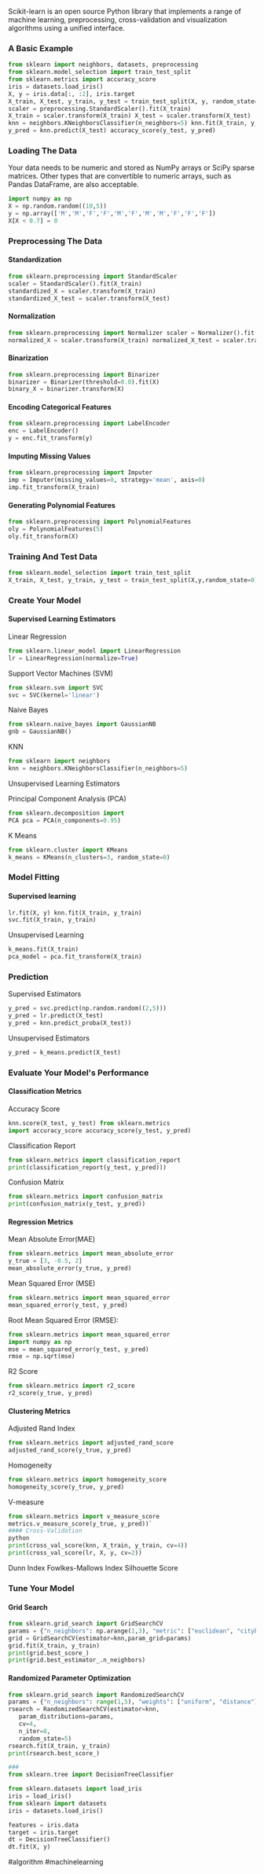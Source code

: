 Scikit-learn is an open source Python library that implements a range of machine learning, preprocessing, cross-validation and visualization algorithms using a unified interface.
### A Basic Example

```python
from sklearn import neighbors, datasets, preprocessing
from sklearn.model_selection import train_test_split
from sklearn.metrics import accuracy_score
iris = datasets.load_iris()
X, y = iris.data[:, :2], iris.target
X_train, X_test, y_train, y_test = train_test_split(X, y, random_state=33)
scaler = preprocessing.StandardScaler().fit(X_train)
X_train = scaler.transform(X_train) X_test = scaler.transform(X_test)
knn = neighbors.KNeighborsClassifier(n_neighbors=5) knn.fit(X_train, y_train)
y_pred = knn.predict(X_test) accuracy_score(y_test, y_pred)
```
### Loading The Data

Your data needs to be numeric and stored as NumPy arrays or SciPy sparse matrices. Other types that are convertible to numeric arrays, such as Pandas DataFrame, are also acceptable.

```python
import numpy as np
X = np.random.random((10,5))
y = np.array(['M','M','F','F','M','F','M','M','F','F','F'])
X[X < 0.7] = 0
```

### Preprocessing The Data

#### Standardization

```python
from sklearn.preprocessing import StandardScaler
scaler = StandardScaler().fit(X_train)
standardized_X = scaler.transform(X_train)
standardized_X_test = scaler.transform(X_test)
```
#### Normalization

```python
from sklearn.preprocessing import Normalizer scaler = Normalizer().fit(X_train)
normalized_X = scaler.transform(X_train) normalized_X_test = scaler.transform(X_test)
```
#### Binarization

```python
from sklearn.preprocessing import Binarizer
binarizer = Binarizer(threshold=0.0).fit(X)
binary_X = binarizer.transform(X)
```
#### Encoding Categorical Features

```python
from sklearn.preprocessing import LabelEncoder
enc = LabelEncoder()
y = enc.fit_transform(y)
```
#### Imputing Missing Values


```python
from sklearn.preprocessing import Imputer
imp = Imputer(missing_values=0, strategy='mean', axis=0)
imp.fit_transform(X_train)
```
#### Generating Polynomial Features

```python
from sklearn.preprocessing import PolynomialFeatures 
oly = PolynomialFeatures(5)
oly.fit_transform(X)
```
### Training And Test Data

```python
from sklearn.model_selection import train_test_split
X_train, X_test, y_train, y_test = train_test_split(X,y,random_state=0)
```
### Create Your Model

#### Supervised Learning Estimators

Linear Regression

```python
from sklearn.linear_model import LinearRegression
lr = LinearRegression(normalize=True)
```

Support Vector Machines (SVM)

```python
from sklearn.svm import SVC
svc = SVC(kernel='linear')
```

Naive Bayes

```python
from sklearn.naive_bayes import GaussianNB
gnb = GaussianNB()
```

KNN

```python
from sklearn import neighbors
knn = neighbors.KNeighborsClassifier(n_neighbors=5)
```

Unsupervised Learning Estimators

Principal Component Analysis (PCA)

```python
from sklearn.decomposition import
PCA pca = PCA(n_components=0.95)
```
K Means

```python
from sklearn.cluster import KMeans
k_means = KMeans(n_clusters=3, random_state=0)
```
### Model Fitting

#### Supervised learning

```python
lr.fit(X, y) knn.fit(X_train, y_train)
svc.fit(X_train, y_train)
```

Unsupervised Learning

```python
k_means.fit(X_train)
pca_model = pca.fit_transform(X_train)
```

### Prediction

Supervised Estimators

```python
y_pred = svc.predict(np.random.random((2,5)))
y_pred = lr.predict(X_test)
y_pred = knn.predict_proba(X_test))
```

Unsupervised Estimators

```python
y_pred = k_means.predict(X_test)
```

### Evaluate Your Model's Performance

#### Classification Metrics

Accuracy Score

```python
knn.score(X_test, y_test) from sklearn.metrics
import accuracy_score accuracy_score(y_test, y_pred)
```

Classification Report

```python
from sklearn.metrics import classification_report
print(classification_report(y_test, y_pred)))
```

Confusion Matrix

```python
from sklearn.metrics import confusion_matrix
print(confusion_matrix(y_test, y_pred))
```

#### Regression Metrics

Mean Absolute Error(MAE)

```python
from sklearn.metrics import mean_absolute_error
y_true = [3, -0.5, 2]
mean_absolute_error(y_true, y_pred)
```

Mean Squared Error (MSE)

```python
from sklearn.metrics import mean_squared_error
mean_squared_error(y_test, y_pred)
```

Root Mean Squared Error (RMSE):

```python
from sklearn.metrics import mean_squared_error
import numpy as np
mse = mean_squared_error(y_test, y_pred)
rmse = np.sqrt(mse)
```

R2 Score 

```python
from sklearn.metrics import r2_score
r2_score(y_true, y_pred)
```
#### Clustering Metrics

Adjusted Rand Index

```python
from sklearn.metrics import adjusted_rand_score
adjusted_rand_score(y_true, y_pred)
```

Homogeneity

```python
from sklearn.metrics import homogeneity_score
homogeneity_score(y_true, y_pred)
```


V-measure

```python
from sklearn.metrics import v_measure_score
metrics.v_measure_score(y_true, y_pred))`
#### Cross-Validation
python
print(cross_val_score(knn, X_train, y_train, cv=4))
print(cross_val_score(lr, X, y, cv=2))
```

Dunn Index
Fowlkes-Mallows Index
Silhouette Score
### Tune Your Model

#### Grid Search

```python
from sklearn.grid_search import GridSearchCV
params = {"n_neighbors": np.arange(1,3), "metric": ["euclidean", "cityblock"]}
grid = GridSearchCV(estimator=knn,param_grid=params)
grid.fit(X_train, y_train)
print(grid.best_score_)
print(grid.best_estimator_.n_neighbors)
```



#### Randomized Parameter Optimization

```python
from sklearn.grid_search import RandomizedSearchCV
params = {"n_neighbors": range(1,5), "weights": ["uniform", "distance"]}
rsearch = RandomizedSearchCV(estimator=knn,
   param_distributions=params,
   cv=4,
   n_iter=8,
   random_state=5)
rsearch.fit(X_train, y_train)
print(rsearch.best_score_)
```

```python 
###
from sklearn.tree import DecisionTreeClassifier

from sklearn.datasets import load_iris
iris = load_iris()
from sklearn import datasets
iris = datasets.load_iris()

features = iris.data
target = iris.target
dt = DecisionTreeClassifier()
dt.fit(X, y)
```


#algorithm #machinelearning 
